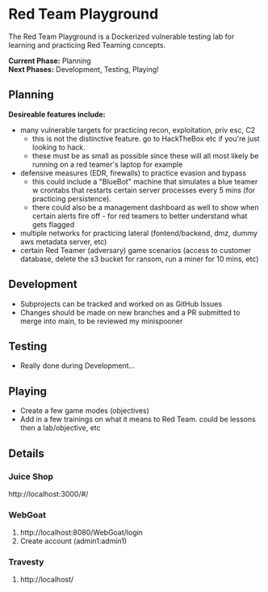 # Red Team Playground
The Red Team Playground is a Dockerized vulnerable testing lab for learning and practicing Red Teaming concepts.

__Current Phase:__ Planning\
__Next Phases:__ Development, Testing, Playing!


## Planning
__Desireable features include:__
- many vulnerable targets for practicing recon, exploitation, priv esc, C2
  - this is not the distinctive feature. go to HackTheBox etc if you're just looking to hack.
  - these must be as small as possible since these will all most likely be running on a red teamer's laptop for example
- defensive measures (EDR, firewalls) to practice evasion and bypass
  - this could include a "BlueBot" machine that simulates a blue teamer w crontabs that restarts certain server processes every 5 mins (for practicing persistence).
  - there could also be a management dashboard as well to show when certain alerts fire off - for red teamers to better understand what gets flagged
- multiple networks for practicing lateral (fontend/backend, dmz, dummy aws metadata server, etc)
- certain Red Teamer (adversary) game scenarios (access to customer database, delete the s3 bucket for ransom, run a miner for 10 mins, etc)


## Development
- Subprojects can be tracked and worked on as GitHub Issues
- Changes should be made on new branches and a PR submitted to merge into main, to be reviewed my minispooner


## Testing
- Really done during Development...


## Playing
- Create a few game modes (objectives)
- Add in a few trainings on what it means to Red Team. could be lessons then a lab/objective, etc


## Details
### Juice Shop
http://localhost:3000/#/

### WebGoat
1. http://localhost:8080/WebGoat/login
2. Create account (admin1:admin1)

### Travesty
1. http://localhost/
